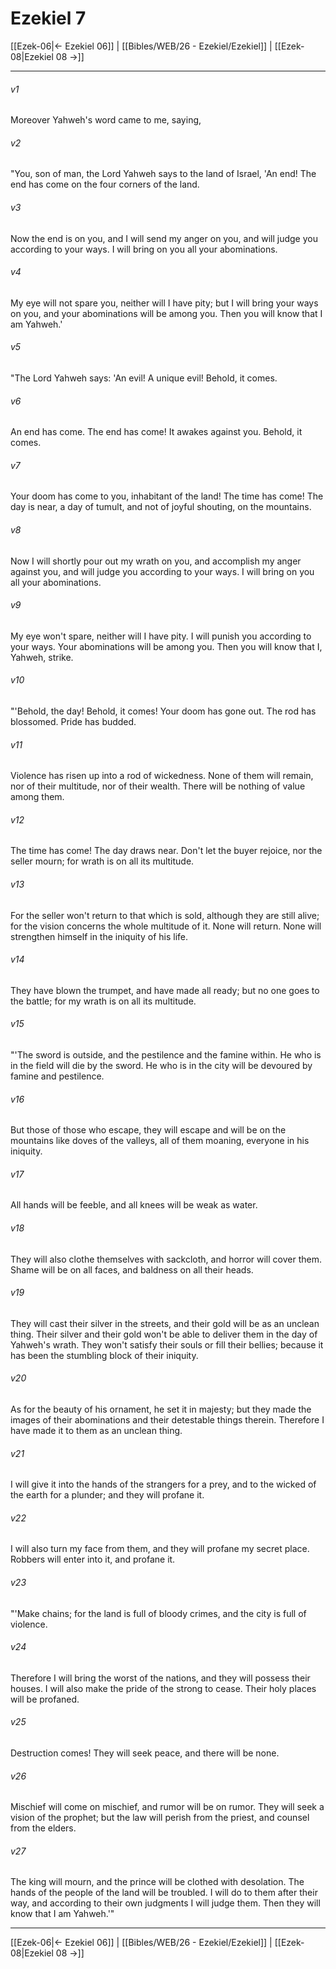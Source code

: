 # Ezekiel 7

[[Ezek-06|← Ezekiel 06]] | [[Bibles/WEB/26 - Ezekiel/Ezekiel]] | [[Ezek-08|Ezekiel 08 →]]
***



###### v1 
Moreover Yahweh's word came to me, saying, 

###### v2 
"You, son of man, the Lord Yahweh says to the land of Israel, 'An end! The end has come on the four corners of the land. 

###### v3 
Now the end is on you, and I will send my anger on you, and will judge you according to your ways. I will bring on you all your abominations. 

###### v4 
My eye will not spare you, neither will I have pity; but I will bring your ways on you, and your abominations will be among you. Then you will know that I am Yahweh.' 

###### v5 
"The Lord Yahweh says: 'An evil! A unique evil! Behold, it comes. 

###### v6 
An end has come. The end has come! It awakes against you. Behold, it comes. 

###### v7 
Your doom has come to you, inhabitant of the land! The time has come! The day is near, a day of tumult, and not of joyful shouting, on the mountains. 

###### v8 
Now I will shortly pour out my wrath on you, and accomplish my anger against you, and will judge you according to your ways. I will bring on you all your abominations. 

###### v9 
My eye won't spare, neither will I have pity. I will punish you according to your ways. Your abominations will be among you. Then you will know that I, Yahweh, strike. 

###### v10 
"'Behold, the day! Behold, it comes! Your doom has gone out. The rod has blossomed. Pride has budded. 

###### v11 
Violence has risen up into a rod of wickedness. None of them will remain, nor of their multitude, nor of their wealth. There will be nothing of value among them. 

###### v12 
The time has come! The day draws near. Don't let the buyer rejoice, nor the seller mourn; for wrath is on all its multitude. 

###### v13 
For the seller won't return to that which is sold, although they are still alive; for the vision concerns the whole multitude of it. None will return. None will strengthen himself in the iniquity of his life. 

###### v14 
They have blown the trumpet, and have made all ready; but no one goes to the battle; for my wrath is on all its multitude. 

###### v15 
"'The sword is outside, and the pestilence and the famine within. He who is in the field will die by the sword. He who is in the city will be devoured by famine and pestilence. 

###### v16 
But those of those who escape, they will escape and will be on the mountains like doves of the valleys, all of them moaning, everyone in his iniquity. 

###### v17 
All hands will be feeble, and all knees will be weak as water. 

###### v18 
They will also clothe themselves with sackcloth, and horror will cover them. Shame will be on all faces, and baldness on all their heads. 

###### v19 
They will cast their silver in the streets, and their gold will be as an unclean thing. Their silver and their gold won't be able to deliver them in the day of Yahweh's wrath. They won't satisfy their souls or fill their bellies; because it has been the stumbling block of their iniquity. 

###### v20 
As for the beauty of his ornament, he set it in majesty; but they made the images of their abominations and their detestable things therein. Therefore I have made it to them as an unclean thing. 

###### v21 
I will give it into the hands of the strangers for a prey, and to the wicked of the earth for a plunder; and they will profane it. 

###### v22 
I will also turn my face from them, and they will profane my secret place. Robbers will enter into it, and profane it. 

###### v23 
"'Make chains; for the land is full of bloody crimes, and the city is full of violence. 

###### v24 
Therefore I will bring the worst of the nations, and they will possess their houses. I will also make the pride of the strong to cease. Their holy places will be profaned. 

###### v25 
Destruction comes! They will seek peace, and there will be none. 

###### v26 
Mischief will come on mischief, and rumor will be on rumor. They will seek a vision of the prophet; but the law will perish from the priest, and counsel from the elders. 

###### v27 
The king will mourn, and the prince will be clothed with desolation. The hands of the people of the land will be troubled. I will do to them after their way, and according to their own judgments I will judge them. Then they will know that I am Yahweh.'"

***
[[Ezek-06|← Ezekiel 06]] | [[Bibles/WEB/26 - Ezekiel/Ezekiel]] | [[Ezek-08|Ezekiel 08 →]]
